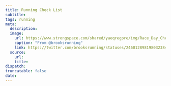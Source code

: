 ```yaml
---
title: Running Check List
subtitle:
tags: running
meta:
  description:
  image:
    url: https://www.strongspace.com/shared/yaeqregpre/img/Race_Day_Checklist.jpg
    caption: "From @brooksrunning"
    link: https://twitter.com/brooksrunning/statuses/246012898198032384
  source:
    url:
    title:
dispatch:
truncatable: false
date:
---
```

